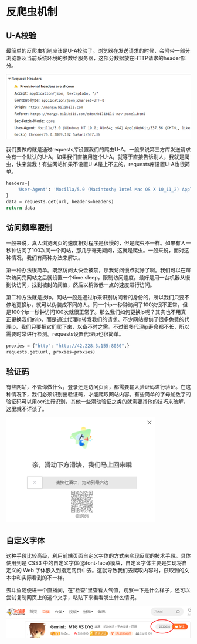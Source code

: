 # 反爬虫机制

## **U-A校验**

最简单的反爬虫机制应该是U-A校验了。浏览器在发送请求的时候，会附带一部分浏览器及当前系统环境的参数给服务器，这部分数据放在HTTP请求的header部分。

![](<../.gitbook/assets/image (2) (1).png>)

我们要做的就是通过requests库设置我们的爬虫U-A。一般来说第三方库发送请求会有一个默认的U-A，如果我们直接用这个U-A，就等于直接告诉别人，我就是爬虫，快来禁我！有些网站如果不设置U-A是上不去的。requests库设置U-A也很简单。

```python
headers={
    'User-Agent': 'Mozilla/5.0 (Macintosh; Intel Mac OS X 10_11_2) AppleWebKit/537.36 (KHTML, like Gecko) Chrome/47.0.2526.80 Safari/537.36'
}
data = requests.get(url, headers=headers)
return data
```

## **访问频率限制**

一般来说，真人浏览网页的速度相对程序是很慢的，但是爬虫不一样。如果有人一秒钟访问了100次同一个网站，那几乎毫无疑问，这就是爬虫。一般来说，面对这种情况，我们有两种办法来解决。

第一种办法很简单。既然访问太快会被禁，那我访问慢点就好了啊。我们可以在每次访问完网站之后就设置一个time.sleep，限制访问速度。最好是用一台机器从慢到快访问，找到被封的阈值，然后以稍微低一点的速度进行访问。

第二种方法就是换ip。网站一般是通过ip来识别访问者的身份的，所以我们只要不停地更换ip，就可以伪装成不同的人。同一个ip一秒钟访问了100次很不正常，但是100个ip一秒钟访问100次就很正常了。那么我们如何更换ip呢？其实也不用真正更换我们的ip，而是通过代理ip转发我们的请求。不少网站提供了很多免费的代理ip，我们只要把它们爬下来，以备不时之需。不过很多代理ip寿命都不长，所以需要时常进行检测。requests设置代理ip也很简单。

```python
proxies = {"http": "http://42.228.3.155:8080",}
requests.get(url, proxies=proxies)
```

## 验证码

有些网站，不管你做什么，登录还是访问页面，都需要输入验证码进行验证。在这种情况下，我们必须识别出验证码，才能爬取网站内容。有些简单的字母加数字的验证码可以用ocr进行识别，其他一些滑动验证之类的就需要其他的技巧来破解，这里就不详谈了。

![高德地图中查询频率过快就会弹出验证码](<../.gitbook/assets/image (3).png>)

## 自定义字体

这种手段比较高级，利用前端页面自定义字体的方式来实现反爬的技术手段。具体使用到是 CSS3 中的自定义字体(@font-face)模块，自定义字体主要是实现将自定义的 Web 字体嵌入到指定网页中去。这就导致我们去爬取内容时，获取到的文本中和实际看到的不一样。

去斗鱼随便进一个直播间，在“检查”里查看人气值，观察一下是什么样子，还可以尝试复制网页上的这个文字，粘贴下来看看发生什么情况。

![](<../.gitbook/assets/image (5) (1) (1) (1) (1).png>)
